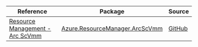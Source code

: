 | Reference | Package | Source |
|---|---|---|
|[Resource Management - Arc ScVmm](resourcemanager.arcscvmm-readme.md)|[Azure.ResourceManager.ArcScVmm](https://www.nuget.org/packages/Azure.ResourceManager.ArcScVmm)|[GitHub](https://github.com/Azure/azure-sdk-for-net/blob/main/sdk/arc-scvmm/Azure.ResourceManager.ArcScVmm)|
